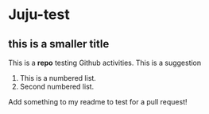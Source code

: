 # Juju-test
## this is a smaller title

This is a **repo** testing Github activities. This is a suggestion

1. This is a numbered list.
2. Second numbered list.


Add something to my readme to test for a pull request!
